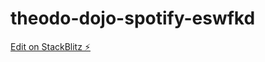 # theodo-dojo-spotify-eswfkd

[Edit on StackBlitz ⚡️](https://stackblitz.com/edit/theodo-dojo-spotify-eswfkd)